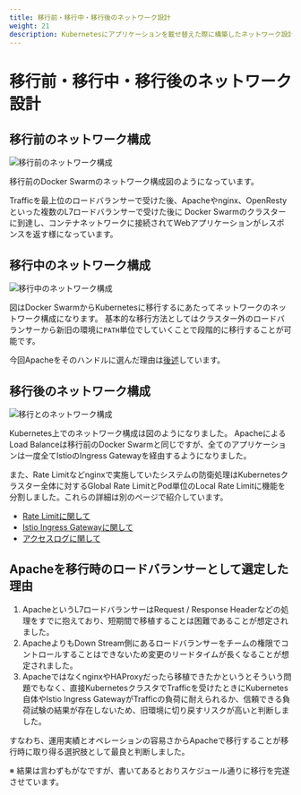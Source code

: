 ```yaml
---
title: 移行前・移行中・移行後のネットワーク設計
weight: 21
description: Kubernetesにアプリケーションを載せ替えた際に構築したネットワーク設計を紹介します。
---
```


# 移行前・移行中・移行後のネットワーク設計

## 移行前のネットワーク構成

![移行前のネットワーク構成](../docker-swarm-network.svg)

移行前のDocker Swarmのネットワーク構成図のようになっています。

Trafficを最上位のロードバランサーで受けた後、Apacheやnginx、OpenRestyといった複数のL7ロードバランサーで受けた後に
Docker Swarmのクラスターに到達し、コンテナネットワークに接続されてWebアプリケーションがレスポンスを返す様になっています。

## 移行中のネットワーク構成

![移行中のネットワーク構成](../migrate-network.svg)

図はDocker SwarmからKubernetesに移行するにあたってネットワークのネットワーク構成になります。
基本的な移行方法としてはクラスター外のロードバランサーから新旧の環境に`PATH`単位でしていくことで段階的に移行することが可能です。

今回Apacheをそのハンドルに選んだ理由は[後述](#apacheを移行時のロードバランサーとして選定した理由)しています。

## 移行後のネットワーク構成

![移行とのネットワーク構成](../kubernetes-network.svg)

Kubernetes上でのネットワーク構成は図のようになりました。
ApacheによるLoad Balanceは移行前のDocker Swarmと同じですが、全てのアプリケーションは一度全てIstioのIngress Gatewayを経由するようになりました。

また、Rate Limitなどnginxで実施していたシステムの防衛処理はKubernetesクラスター全体に対するGlobal Rate LimitとPod単位のLocal Rate Limitに機能を分割しました。これらの詳細は別のページで紹介しています。

* [Rate Limitに関して](/docs/06/)
* [Istio Ingress Gatewayに関して](/docs/05/ingress-gateway/)
* [アクセスログに関して](/docs/05/ingress-gateway/)

## Apacheを移行時のロードバランサーとして選定した理由

1. ApacheというL7ロードバランサーはRequest / Response Headerなどの処理をすでに抱えており、短期間で移植することは困難であることが想定されました。
2. ApacheよりもDown Stream側にあるロードバランサーをチームの権限でコントロールすることはできないため変更のリードタイムが長くなることが想定されました。
3. ApacheではなくnginxやHAProxyだったら移植できたかというとそういう問題でもなく、直接KubernetesクラスタでTrafficを受けたときにKubernetes自体やIstio Ingress GatewayがTrafficの負荷に耐えられるか、信頼できる負荷試験の結果が存在しないため、旧環境に切り戻すリスクが高いと判断しました。

すなわち、運用実績とオペレーションの容易さからApacheで移行することが移行時に取り得る選択肢として最良と判断しました。

※ 結果は言わずもがなですが、書いてあるとおりスケジュール通りに移行を完遂させています。
